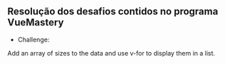 ## Resolução dos desafios contidos no programa VueMastery

* Challenge:

Add an array of sizes to the data and use v-for to display them in a list.
